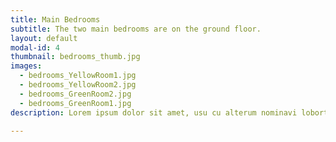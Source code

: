 ```yaml
---
title: Main Bedrooms
subtitle: The two main bedrooms are on the ground floor.
layout: default
modal-id: 4
thumbnail: bedrooms_thumb.jpg
images:
  - bedrooms_YellowRoom1.jpg
  - bedrooms_YellowRoom2.jpg
  - bedrooms_GreenRoom2.jpg
  - bedrooms_GreenRoom1.jpg
description: Lorem ipsum dolor sit amet, usu cu alterum nominavi lobortis. At duo novum diceret. Tantas apeirian vix et, usu sanctus postulant inciderint ut, populo diceret necessitatibus in vim. Cu eum dicam feugiat noluisse.

---
```

